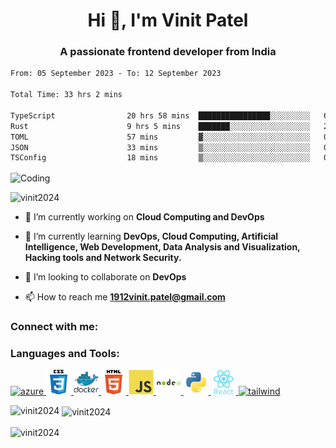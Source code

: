 <h1 align="center">Hi 👋, I'm Vinit Patel</h1>
<h3 align="center">A passionate frontend developer from India</h3>
<!--START_SECTION:waka-->

```txt
From: 05 September 2023 - To: 12 September 2023

Total Time: 33 hrs 2 mins

TypeScript                20 hrs 58 mins  ████████████████░░░░░░░░░   63.50 %
Rust                      9 hrs 5 mins    ███████░░░░░░░░░░░░░░░░░░   27.53 %
TOML                      57 mins         ▓░░░░░░░░░░░░░░░░░░░░░░░░   02.89 %
JSON                      33 mins         ▒░░░░░░░░░░░░░░░░░░░░░░░░   01.69 %
TSConfig                  18 mins         ▒░░░░░░░░░░░░░░░░░░░░░░░░   00.91 %
```

<!--END_SECTION:waka-->
<img align="center" alt="Coding" width="1045" height="546" src="https://github.blog/wp-content/uploads/2023/01/100MDevs_Blog_1200x627_v3.gif?resize=1200%2C627">
<p align="left"> <img src="https://komarev.com/ghpvc/?username=vinit2024&label=Profile%20views&color=0e75b6&style=flat" alt="vinit2024" /> </p>

- 🔭 I’m currently working on **Cloud Computing and DevOps**

- 🌱 I’m currently learning **DevOps, Cloud Computing, Artificial Intelligence, Web Development, Data Analysis and Visualization, Hacking tools and Network Security.**

- 👯 I’m looking to collaborate on **DevOps**

- 📫 How to reach me **1912vinit.patel@gmail.com**

<h3 align="left">Connect with me:</h3>
<p align="left">
</p>

<h3 align="left">Languages and Tools:</h3>
<p align="left"> <a href="https://azure.microsoft.com/en-in/" target="_blank" rel="noreferrer"> <img src="https://www.vectorlogo.zone/logos/microsoft_azure/microsoft_azure-icon.svg" alt="azure" width="40" height="40"/> </a> <a href="https://www.w3schools.com/css/" target="_blank" rel="noreferrer"> <img src="https://raw.githubusercontent.com/devicons/devicon/master/icons/css3/css3-original-wordmark.svg" alt="css3" width="40" height="40"/> </a> <a href="https://www.docker.com/" target="_blank" rel="noreferrer"> <img src="https://raw.githubusercontent.com/devicons/devicon/master/icons/docker/docker-original-wordmark.svg" alt="docker" width="40" height="40"/> </a> <a href="https://www.w3.org/html/" target="_blank" rel="noreferrer"> <img src="https://raw.githubusercontent.com/devicons/devicon/master/icons/html5/html5-original-wordmark.svg" alt="html5" width="40" height="40"/> </a> <a href="https://developer.mozilla.org/en-US/docs/Web/JavaScript" target="_blank" rel="noreferrer"> <img src="https://raw.githubusercontent.com/devicons/devicon/master/icons/javascript/javascript-original.svg" alt="javascript" width="40" height="40"/> </a> <a href="https://nodejs.org" target="_blank" rel="noreferrer"> <img src="https://raw.githubusercontent.com/devicons/devicon/master/icons/nodejs/nodejs-original-wordmark.svg" alt="nodejs" width="40" height="40"/> </a> <a href="https://www.python.org" target="_blank" rel="noreferrer"> <img src="https://raw.githubusercontent.com/devicons/devicon/master/icons/python/python-original.svg" alt="python" width="40" height="40"/> </a> <a href="https://reactjs.org/" target="_blank" rel="noreferrer"> <img src="https://raw.githubusercontent.com/devicons/devicon/master/icons/react/react-original-wordmark.svg" alt="react" width="40" height="40"/> </a> <a href="https://tailwindcss.com/" target="_blank" rel="noreferrer"> <img src="https://www.vectorlogo.zone/logos/tailwindcss/tailwindcss-icon.svg" alt="tailwind" width="40" height="40"/> </a> </p>

<p><img align="left" src="https://github-readme-stats.vercel.app/api/top-langs?username=vinit2024&show_icons=true&locale=en&layout=compact" alt="vinit2024" /></p>

<p>&nbsp;<img align="center" src="https://github-readme-stats.vercel.app/api?username=vinit2024&show_icons=true&locale=en" alt="vinit2024" /></p>

<p><img align="center" src="https://github-readme-streak-stats.herokuapp.com/?user=vinit2024&" alt="vinit2024" /></p>
